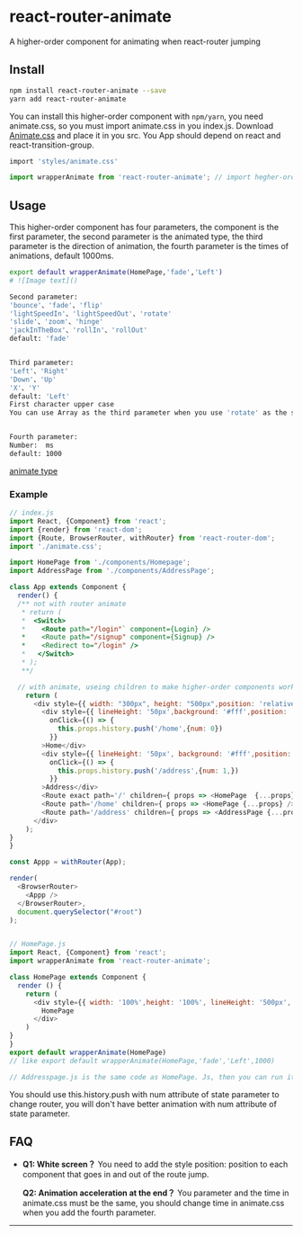 # react-router-animate
A higher-order component for animating when react-router jumping

## Install

```bash
npm install react-router-animate --save
yarn add react-router-animate
```

You can install this higher-order component with `npm/yarn`, you need animate.css, so you must import animate.css in you index.js. Download [Animate.css](https://raw.githubusercontent.com/daneden/animate.css/master/animate.css) and place it in you src. You App should depend on react and react-transition-group.


```bash
import 'styles/animate.css'
```

```javascript
import wrapperAnimate from 'react-router-animate'; // import hegher-order component called wrapperAnimate
```

## Usage 
This higher-order component has four parameters, the component is the first parameter, the second parameter is the animated type, the third parameter is the direction of animation, the fourth parameter is the times of animations, default 1000ms. 
```bash
export default wrapperAnimate(HomePage,'fade','Left')
# ![Image text]()

Second parameter:
'bounce'、'fade'、'flip'
'lightSpeedIn'、'lightSpeedOut'、'rotate'
'slide'、'zoom'、'hinge'
'jackInTheBox'、'rollIn'、'rollOut'
default: 'fade'


Third parameter:
'Left'、'Right'
'Down'、'Up'
'X'、'Y'
default: 'Left'
First character upper case
You can use Array as the third parameter when you use 'rotate' as the second parameter to determine the direction of the animation. The first value of the Array is the direction of entry, the second value of the Array is the direction of leave.


Fourth parameter:
Number:  ms
default: 1000
```
[animate type](https://daneden.github.io/animate.css/)


### Example
```javascript
// index.js
import React, {Component} from 'react';
import {render} from 'react-dom';
import {Route, BrowserRouter, withRouter} from 'react-router-dom';
import './animate.css'; 

import HomePage from './components/Homepage';
import AddressPage from './components/AddressPage';

class App extends Component {
  render() {
  /** not with router animate
   * return (
   *  <Switch>
   *    <Route path="/login"` component={Login} />
   *    <Route path="/signup" component={Signup} />
   *    <Redirect to="/login" />
   *   </Switch>
   * );
   **/

  // with animate, useing children to make higher-order components work
    return (
      <div style={{ width: "300px", height: "500px",position: 'relative' }}>
        <div style={{ lineHeight: '50px',background: '#fff',position: 'absolute',zIndex: 100 }}
          onClick={() => {
            this.props.history.push('/home',{num: 0})
          }}
        >Home</div>
        <div style={{ lineHeight: '50px', background: '#fff',position: 'absolute', left: 100,zIndex: 100 }}
          onClick={() => {
            this.props.history.push('/address',{num: 1,})
          }}
        >Address</div>
        <Route exact path='/' children={ props => <HomePage  {...props}/>} />
        <Route path='/home' children={ props => <HomePage {...props} />} />
        <Route path='/address' children={ props => <AddressPage {...props} />} />
      </div>
    );
}
}

const Appp = withRouter(App);

render(
  <BrowserRouter>
    <Appp />
  </BrowserRouter>,
  document.querySelector("#root")
);


// HomePage.js
import React, {Component} from 'react';
import wrapperAnimate from 'react-router-animate';

class HomePage extends Component {
  render () {
    return (
      <div style={{ width: '100%',height: '100%', lineHeight: '500px', background: 'green',position: 'absolute' }}>
        HomePage
      </div>
    )
}
}
export default wrapperAnimate(HomePage)
// like export default wrapperAnimate(HomePage,'fade','Left',1000)

// Addresspage.js is the same code as HomePage. Js, then you can run it
```
You should use this.history.push with num attribute of state parameter to change router, you will don't have better animation with num attribute of state parameter.


## FAQ
*   **Q1: White screen？**
    You need to add the style position: position to each component that goes in and out of the route jump.
    
    **Q2: Animation acceleration at the end？**
    You parameter and the time in animate.css must be the same, you should change time in animate.css when you add the fourth parameter.
---

